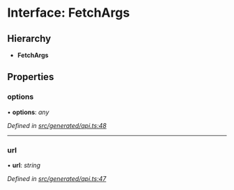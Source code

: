 # Interface: FetchArgs

## Hierarchy

* **FetchArgs**

## Properties

###  options

• **options**: *any*

*Defined in [src/generated/api.ts:48](https://github.com/mailslurp/mailslurp-client/blob/a26884c/src/generated/api.ts#L48)*

___

###  url

• **url**: *string*

*Defined in [src/generated/api.ts:47](https://github.com/mailslurp/mailslurp-client/blob/a26884c/src/generated/api.ts#L47)*
